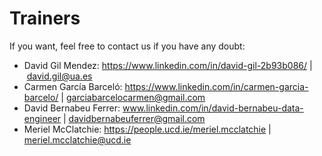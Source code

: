 # Trainers
If you want, feel free to contact us if you have any doubt:

* David Gil Mendez: https://www.linkedin.com/in/david-gil-2b93b086/ | david.gil@ua.es
* Carmen García Barceló: https://www.linkedin.com/in/carmen-garcia-barcelo/ | garciabarcelocarmen@gmail.com
* David Bernabeu Ferrer: www.linkedin.com/in/david-bernabeu-data-engineer | davidbernabeuferrer@gmail.com
* Meriel McClatchie: https://people.ucd.ie/meriel.mcclatchie | meriel.mcclatchie@ucd.ie


